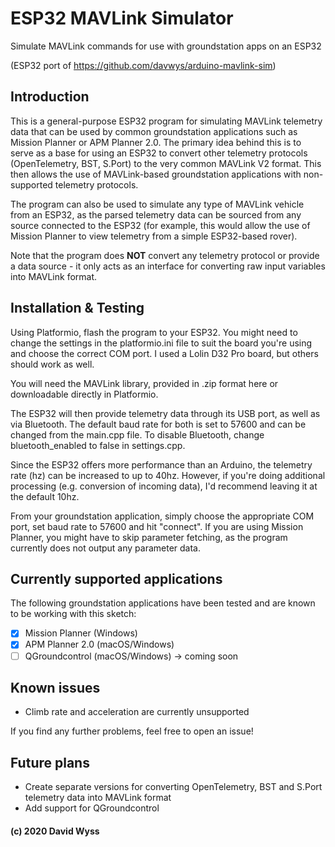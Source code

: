 # ESP32 MAVLink Simulator
Simulate MAVLink commands for use with groundstation apps on an ESP32

(ESP32 port of https://github.com/davwys/arduino-mavlink-sim)

## Introduction

This is a general-purpose ESP32 program for simulating MAVLink telemetry data that can be used by common groundstation applications such as Mission Planner or APM Planner 2.0.
The primary idea behind this is to serve as a base for using an ESP32 to convert other telemetry protocols (OpenTelemetry, BST, S.Port) to the very common MAVLink V2 format. This then allows the use of MAVLink-based groundstation applications with non-supported telemetry protocols.

The program can also be used to simulate any type of MAVLink vehicle from an ESP32, as the parsed telemetry data can be sourced from any source connected to the ESP32 (for example, this would allow the use of Mission Planner to view telemetry from a simple ESP32-based rover).

Note that the program does **NOT** convert any telemetry protocol or provide a data source - it only acts as an interface for converting raw input variables into MAVLink format.

## Installation & Testing

Using Platformio, flash the program to your ESP32. You might need to change the settings in the platformio.ini file to suit the board you're using and choose the correct COM port. I used a Lolin D32 Pro board, but others should work as well.

You will need the MAVLink library, provided in .zip format here or downloadable directly in Platformio.

The ESP32 will then provide telemetry data through its USB port, as well as via Bluetooth. The default baud rate for both is set to 57600 and can be changed from the main.cpp file. To disable Bluetooth, change bluetooth_enabled to false in settings.cpp.

Since the ESP32 offers more performance than an Arduino, the telemetry rate (hz) can be increased to up to 40hz. However, if you're doing additional processing (e.g. conversion of incoming data), I'd recommend leaving it at the default 10hz.

From your groundstation application, simply choose the appropriate COM port, set baud rate to 57600 and hit "connect".
If you are using Mission Planner, you might have to skip parameter fetching, as the program currently does not output any parameter data.

## Currently supported applications

The following groundstation applications have been tested and are known to be working with this sketch:

- [x] Mission Planner (Windows)
- [x] APM Planner 2.0 (macOS/Windows)
- [ ] QGroundcontrol (macOS/Windows) -> coming soon

## Known issues

- Climb rate and acceleration are currently unsupported


If you find any further problems, feel free to open an issue!

## Future plans

- Create separate versions for converting OpenTelemetry, BST and S.Port telemetry data into MAVLink format
- Add support for QGroundcontrol


#### (c) 2020 David Wyss
